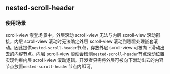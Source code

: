 ## nested-scroll-header

<!-- UTSCOMJSON.nested-scroll-header.description -->

<!-- UTSCOMJSON.nested-scroll-header.attribute -->

<!-- UTSCOMJSON.nested-scroll-header.event -->

### 使用场景

scroll-view 嵌套场景中。外层滚动 scroll-view 无法与内层 scroll-view 滚动衔接，内层 scroll-view 滚动时无法确定外层 scroll-view 滚动到哪里处理嵌套滚动。因此提供`nested-scroll-header`节点，存放外层 scroll-view 可被向下滑动出去的内容节点。内层 scroll-view 滚动会检测`nested-scroll-header`节点滚动位置实现约束内层 scroll-view 滚动逻辑。开发者只需将外层可被向下滑动出去的内容节点放置`nested-scroll-header`节点内即可。

<!-- UTSCOMJSON.nested-scroll-header.compatibility -->

<!-- UTSCOMJSON.nested-scroll-header.children -->

<!-- UTSCOMJSON.nested-scroll-header.example -->

<!-- UTSCOMJSON.nested-scroll-header.reference -->
